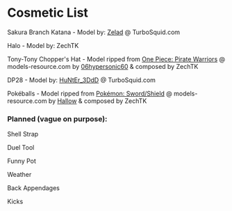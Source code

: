 # Cosmetic List
Sakura Branch Katana - Model by: [Zelad](https://www.turbosquid.com/Search/Artists/Zelad) @ TurboSquid.com

Halo - Model by: ZechTK

Tony-Tony Chopper's Hat - Model ripped from [One Piece: Pirate Warriors](https://www.models-resource.com/playstation_3/onepiecepiratewarriors/) @ models-resource.com by [06hypersonic60](https://www.models-resource.com/submitter/06hypersonic60/) & composed by ZechTK

DP28 - Model by: [HuNtEr_3DdD](https://www.turbosquid.com/Search/Artists/HuNtEr_3DdD) @ TurboSquid.com

Pokéballs - Model ripped from [Pokémon: Sword/Shield](https://www.models-resource.com/nintendo_switch/pokemonswordshield/) @ models-resource.com by [Hallow](https://www.models-resource.com/submitter/Hallow/) & composed by ZechTK

### Planned (vague on purpose):
Shell Strap

Duel Tool

Funny Pot

Weather

Back Appendages

Kicks